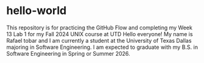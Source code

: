 # hello-world
This repository is for practicing the GitHub Flow and completing my Week 13 Lab 1 for my Fall 2024 UNIX course at UTD
Hello everyone! My name is Rafael tobar and I am currently a student at the University of Texas Dallas majoring in Software Engineering.
I am expected to graduate with my B.S. in Software Engineering in Spring or Summer 2026.
